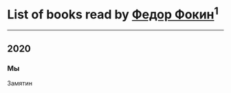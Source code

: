 # List of books read by [Федор Фокин](https://my.mail.ru/mail/fedor.fokin.1997/)<sup>1</sup>
---

## 2020

### Мы
Замятин



